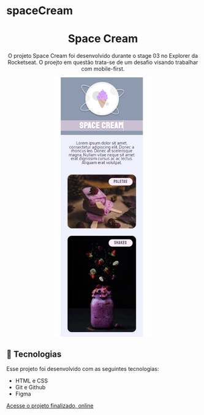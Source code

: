 # spaceCream


<h1 align="center"> Space Cream</h1>

<p align="center">
O projeto Space Cream foi desenvolvido durante o stage 03 no Explorer da Rocketseat. O proejto em questão trata-se de um desafio visando trabalhar com mobile-first. <br/>

<p align="center">
  <img alt="projeto treine.me" src="./images/preview.jpg" width="50%">
</p>

## 🚀 Tecnologias

Esse projeto foi desenvolvido com as seguintes tecnologias:

- HTML e CSS
- Git e Github
- Figma

[Acesse o projeto finalizado, online](https://marcelgava.github.io/spaceCream/)

